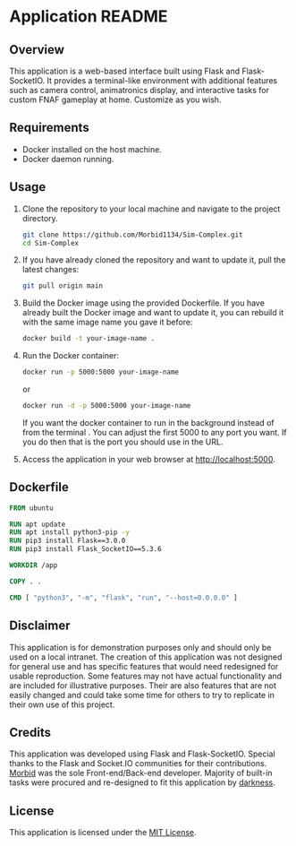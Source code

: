 # Application README

## Overview
This application is a web-based interface built using Flask and Flask-SocketIO. It provides a terminal-like environment with additional features such as camera control, animatronics display, and interactive tasks for custom FNAF gameplay at home. Customize as you wish.

## Requirements
- Docker installed on the host machine.
- Docker daemon running.

## Usage
1. Clone the repository to your local machine and navigate to the project directory.
    ```bash
    git clone https://github.com/Morbid1134/Sim-Complex.git
    cd Sim-Complex
    ```

2. If you have already cloned the repository and want to update it, pull the latest changes:
    ```bash
    git pull origin main
    ```

3. Build the Docker image using the provided Dockerfile. If you have already built the Docker image and want to update it, you can rebuild it with the same image name you gave it before:
    ```bash
    docker build -t your-image-name .
    ```
5. Run the Docker container:
    ```bash
    docker run -p 5000:5000 your-image-name
    ```
    or
    ```bash
    docker run -d -p 5000:5000 your-image-name
    ```
    If you want the docker container to run in the background instead of from the terminal .
    You can adjust the first 5000 to any port you want. If you do then that is the port you should use in the URL.

6. Access the application in your web browser at [http://localhost:5000](http://localhost:5000).

## Dockerfile
```Dockerfile
FROM ubuntu

RUN apt update
RUN apt install python3-pip -y
RUN pip3 install Flask==3.0.0
RUN pip3 install Flask_SocketIO==5.3.6

WORKDIR /app

COPY . .

CMD [ "python3", "-m", "flask", "run", "--host=0.0.0.0" ]
```

## Disclaimer
This application is for demonstration purposes only and should only be used on a local intranet. The creation of this application was not designed for general use and has specific features that would need redesigned for usable reproduction. Some features may not have actual functionality and are included for illustrative purposes. Their are also features that are not easily changed and could take some time for others to try to replicate in their own use of this project.

## Credits
This application was developed using Flask and Flask-SocketIO. Special thanks to the Flask and Socket.IO communities for their contributions. [Morbid](https://github.com/Morbid1134) was the sole Front-end/Back-end developer. Majority of built-in tasks were procured and re-designed to fit this application by [darkness](https://github.com/killas121).

## License
This application is licensed under the [MIT License](LICENSE).
